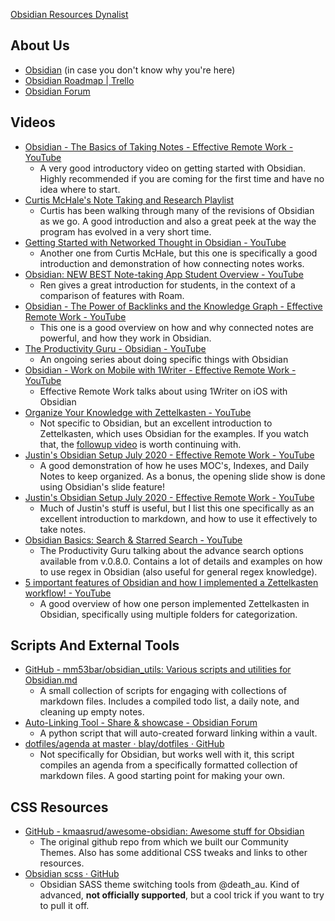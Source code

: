 [Obsidian Resources Dynalist](https://dynalist.io/d/CQ4V16tFhIJIfy-rgDK7r1Bp)

## About Us
- [Obsidian](https://obsidian.md/) (in case you don't know why you're here)
- [Obsidian Roadmap | Trello](https://trello.com/b/Psqfqp7I/obsidian-roadmap)
- [Obsidian Forum](https://forum.obsidian.md/)
## Videos
- [Obsidian - The Basics of Taking Notes - Effective Remote Work - YouTube](https://www.youtube.com/watch?v=z6F8RBIpQCE&t=1s)
	- A very good introductory video on getting started with Obsidian. Highly recommended if you are coming for the first time and have no idea where to start. 
- [Curtis McHale's Note Taking and Research Playlist](https://www.youtube.com/watch?v=KAkJMHg-dGw&list=PLxY0HBvBTgjMXVJGmhguwme0xLm7bVz4y)
	- Curtis has been walking through many of the revisions of Obsidian as we go. A good introduction and also a great peek at the way the program has evolved in a very short time. 
- [Getting Started with Networked Thought in Obsidian - YouTube](https://www.youtube.com/watch?v=LkiqNPySFW8)
	- Another one from Curtis McHale, but this one is specifically a good introduction and demonstration of how connecting notes works.
- [Obsidian: NEW BEST Note-taking App Student Overview - YouTube](https://www.youtube.com/watch?v=aK2fOQRNSxc&lc=UgzZeXPOxtuEgeScvmd4AaABAg)
	- Ren gives a great introduction for students, in the context of a comparison of features with Roam. 
- [Obsidian - The Power of Backlinks and the Knowledge Graph - Effective Remote Work - YouTube](https://www.youtube.com/watch?v=n7xrHPpTWJ0)
	- This one is a good overview on how and why connected notes are powerful, and how they work in Obsidian. 
- [The Productivity Guru - Obsidian - YouTube](https://www.youtube.com/playlist?list=PLvmlaxyxtsWz428CtIo_Ia8Bhbo8Uvq2f)
	- An ongoing series about doing specific things with Obsidian
- [Obsidian - Work on Mobile with 1Writer - Effective Remote Work - YouTube](https://www.youtube.com/watch?v=A1qIQ2dJfFA)
	- Effective Remote Work talks about using 1Writer on iOS with Obsidian
- [Organize Your Knowledge with Zettelkasten - YouTube](https://www.youtube.com/watch?v=XUltI4v_UU4&feature=youtu.be)
	- Not specific to Obsidian, but an excellent introduction to Zettelkasten, which uses Obsidian for the examples. If you watch that, the [followup video](https://www.youtube.com/watch?v=7TnUNN39NBU) is worth continuing with.
- [Justin's Obsidian Setup July 2020 - Effective Remote Work - YouTube](https://www.youtube.com/watch?v=-jJBUJoCWiE)
	- A good demonstration of how he uses MOC's, Indexes, and Daily Notes to keep organized. As a bonus, the opening slide show is done using Obsidian's slide feature!
- [Justin's Obsidian Setup July 2020 - Effective Remote Work - YouTube](https://www.youtube.com/watch?v=-jJBUJoCWiE)
	- Much of Justin's stuff is useful, but I list this one specifically as an excellent introduction to markdown, and how to use it effectively to take notes.
- [Obsidian Basics: Search & Starred Search - YouTube](https://www.youtube.com/watch?v=mbPS3GXFFA4&feature=youtu.be)
	- The Productivity Guru talking about the advance search options available from v.0.8.0. Contains a lot of details and examples on how to use regex in Obsidian (also useful for general regex knowledge). 
- [5 important features of Obsidian and how I implemented a Zettelkasten workflow! - YouTube](https://www.youtube.com/watch?v=A7VzjD6Z9ZE) 
	- A good overview of how one person implemented Zettelkasten in Obsidian, specifically using multiple folders for categorization. 
## Scripts And External Tools
- [GitHub - mm53bar/obsidian_utils: Various scripts and utilities for Obsidian.md](https://github.com/mm53bar/obsidian_utils)
	- A small collection of scripts for engaging with collections of markdown files. Includes a compiled todo list, a daily note, and cleaning up empty notes.
- [Auto-Linking Tool - Share & showcase - Obsidian Forum](https://forum.obsidian.md/t/auto-linking-tool/2218)
	- A python script that will auto-created forward linking within a vault.
- [dotfiles/agenda at master · blay/dotfiles · GitHub](https://github.com/blay/dotfiles/blob/master/shell/agenda)
	- Not specifically for Obsidian, but works well with it, this script compiles an agenda from a specifically formatted collection of markdown files. A good starting point for making your own. 
## CSS Resources
- [GitHub - kmaasrud/awesome-obsidian: Awesome stuff for Obsidian](https://github.com/kmaasrud/awesome-obsidian)
	- The original github repo from which we built our Community Themes. Also has some additional CSS tweaks and links to other resources. 
- [Obsidian scss · GitHub](https://gist.github.com/deathau/bcc87841b7f1327bcffe147f05a4d925)
	- Obsidian SASS theme switching tools from @death_au. Kind of advanced, **not officially supported**, but a cool trick if you want to try to pull it off. 
